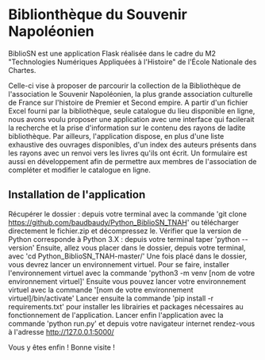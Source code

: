 
# Biblionthèque du Souvenir Napoléonien

BiblioSN est une application Flask réalisée dans le cadre du M2 "Technologies Numériques Appliquées à l'Histoire" de l'École Nationale des Chartes.

Celle-ci vise à proposer de parcourir la collection de la Bibliothèque de l'association le Souvenir Napoléonien, la plus grande association culturelle de France sur l'histoire de Premier et Second empire. A partir d'un fichier Excel fourni par la bibliothèque, seule catalogue du lieu disponible en ligne,  nous avons voulu proposer une application avec une interface qui facilerait la recherche et la prise d'information sur le contenu des rayons de ladite bibliothèque. Par ailleurs, l'application dispose, en plus d'une liste exhaustive des ouvrages disponibles, d'un index des auteurs présents dans les rayons avec un renvoi vers les livres qu'ils ont écrit. Un formulaire est aussi en développement afin de permettre aux membres de l'association de compléter et modifier le catalogue en ligne.

## Installation de l'application

Récupérer le dossier : depuis votre terminal avec la commande 'git clone https://github.com/baudbaudy/Python_BiblioSN_TNAH' ou télécharger directement le fichier.zip et décompressez le. 
Vérifier que la version de Python corresponde à Python 3.X : depuis votre terminal taper 'python --version'
Ensuite, allez vous placer dans le dossier, depuis votre terminal, avec 'cd Python_BiblioSN_TNAH-master/'
Une fois placé dans le dossier, vous devrez lancer un environnement virtuel.
Pour se faire, installer l'environnement virtuel avec la commande 'python3 -m venv [nom de votre environnement virtuel]'
Ensuite vous pouvez lancer votre environnement virtuel avec la commande '[nom de votre environnement virtuel]/bin/activate'
Lancer ensuite la commande 'pip install -r requirements.txt' pour installer les librairies et packages nécessaires au fonctionnement de l'application.
Lancer enfin l'application avec la commande 'python run.py' et depuis votre navigateur internet rendez-vous à l'adresse http://127.0.0.1:5000/

Vous y êtes enfin ! Bonne visite !




